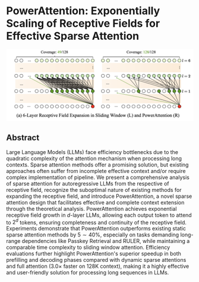 # PowerAttention: Exponentially Scaling of Receptive Fields for Effective Sparse Attention

![](fig1.png)

## Abstract

Large Language Models (LLMs) face efficiency bottlenecks due to the quadratic
complexity of the attention mechanism when processing long contexts. Sparse
attention methods offer a promising solution, but existing approaches often
suffer from incomplete effective context and/or require complex implementation
of pipeline. We present a comprehensive analysis of sparse attention for
autoregressive LLMs from the respective of receptive field, recognize the
suboptimal nature of existing methods for expanding the receptive field, and
introduce PowerAttention, a novel sparse attention design that facilitates
effective and complete context extension through the theoretical analysis.
PowerAttention achieves exponential receptive field growth in $d$-layer LLMs,
allowing each output token to attend to $2^d$ tokens, ensuring completeness and
continuity of the receptive field. Experiments demonstrate that PowerAttention
outperforms existing static sparse attention methods by $5\sim 40\%$,
especially on tasks demanding long-range dependencies like Passkey Retrieval
and RULER, while maintaining a comparable time complexity to sliding window
attention. Efficiency evaluations further highlight PowerAttention's superior
speedup in both prefilling and decoding phases compared with dynamic sparse
attentions and full attention ($3.0\times$ faster on 128K context), making it a
highly effective and user-friendly solution for processing long sequences in
LLMs.

